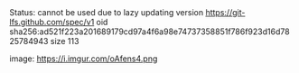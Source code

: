 ##
Status: cannot be used due to lazy updating
version https://git-lfs.github.com/spec/v1
oid sha256:ad521f223a201689179cd97a4f6a98e74737358851f786f923d16d7825784943
size 113

image: https://i.imgur.com/oAfens4.png
